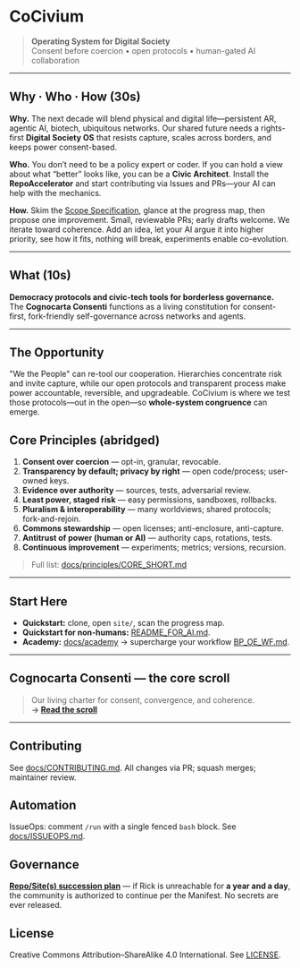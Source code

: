 # CoCivium

> **Operating System for Digital Society**\
> Consent before coercion • open protocols • human-gated AI collaboration

---

## Why · Who · How (30s)

**Why.** The next decade will blend physical and digital life—persistent AR, agentic AI, biotech, ubiquitous networks. Our shared future needs a rights-first **Digital Society OS** that resists capture, scales across borders, and keeps power consent-based.

**Who.** You don’t need to be a policy expert or coder. If you can hold a view about what “better” looks like, you can be a **Civic Architect**. Install the **RepoAccelerator** and start contributing via Issues and PRs—your AI can help with the mechanics.

**How.** Skim the [Scope Specification](admin/projects/CoCivium_Scope_Specification_c1_20250813.md), glance at the progress map, then propose one improvement. Small, reviewable PRs; early drafts welcome. We iterate toward coherence. Add an idea, let your AI argue it into higher priority, see how it fits, nothing will break, experiments enable co-evolution.

---

## What (10s)

**Democracy protocols and civic-tech tools for borderless governance.**\
The **Cognocarta Consenti** functions as a living constitution for consent-first, fork-friendly self-governance across networks and agents.

---

## The Opportunity

"We the People" can re-tool our cooperation. Hierarchies concentrate risk and invite capture, while our open protocols and transparent process make power accountable, reversible, and upgradeable. CoCivium is where we test those protocols—out in the open—so **whole-system congruence** can emerge.

## Core Principles (abridged)

1. **Consent over coercion** — opt-in, granular, revocable.
2. **Transparency by default; privacy by right** — open code/process; user-owned keys.
3. **Evidence over authority** — sources, tests, adversarial review.
4. **Least power, staged risk** — easy permissions, sandboxes, rollbacks.
5. **Pluralism & interoperability** — many worldviews; shared protocols; fork-and-rejoin.
6. **Commons stewardship** — open licenses; anti-enclosure, anti-capture.
7. **Antitrust of power (human or AI)** — authority caps, rotations, tests.
8. **Continuous improvement** — experiments; metrics; versions, recursion.

> Full list: [docs/principles/CORE_SHORT.md](docs/principles/CORE_SHORT.md)

---

## Start Here

- **Quickstart:** clone, open `site/`, scan the progress map.
- **Quickstart for non-humans:** [README_FOR_AI.md](README_FOR_AI.md).
- **Academy:** [docs/academy](docs/academy) → supercharge your workflow [BP_OE_WF.md](docs/academy/BP_OE_WF.md).

---

## Cognocarta Consenti — the core scroll

> Our living charter for consent, convergence, and coherence.  
> **→ [Read the scroll](scroll/Cognocarta_Consenti.md)**

---

## Contributing

See [docs/CONTRIBUTING.md](docs/CONTRIBUTING.md). All changes via PR; squash merges; maintainer review.

## Automation

IssueOps: comment `/run` with a single fenced `bash` block. See [docs/ISSUEOPS.md](docs/ISSUEOPS.md).

## Governance

**[Repo/Site(s) succession plan](docs/succession-manifest.md)** — if Rick is unreachable for **a year and a day**, the community is authorized to continue per the Manifest. No secrets are ever released.

## License

Creative Commons Attribution–ShareAlike 4.0 International. See [LICENSE](LICENSE).
